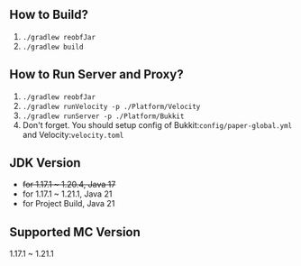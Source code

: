## How to Build?

1. `./gradlew reobfJar`
2. `./gradlew build`

## How to Run Server and Proxy?

1. `./gradlew reobfJar`
2. `./gradlew runVelocity -p ./Platform/Velocity`
3. `./gradlew runServer -p ./Platform/Bukkit`
4. Don't forget. You should setup config of Bukkit:`config/paper-global.yml` and Velocity:`velocity.toml`

## JDK Version

- ~~for 1.17.1 ~ 1.20.4, Java 17~~
- for 1.17.1 ~ 1.21.1, Java 21
- for Project Build, Java 21

## Supported MC Version

1.17.1 ~ 1.21.1